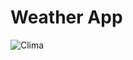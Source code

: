# Weather App
![Clima](https://user-images.githubusercontent.com/107277624/217723779-d7853a64-8995-43e9-8170-048adf198e49.png)
